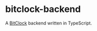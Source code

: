 # bitclock-backend

A [BitClock](https://github.com/lucidmachine/bitclock/) backend written in TypeScript.
